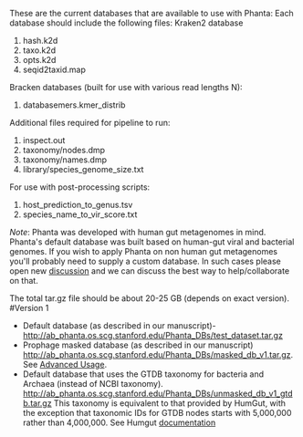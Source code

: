 These are the current databases that are available to use with Phanta:
Each database should include the following files:
Kraken2 database
1. hash.k2d
2. taxo.k2d
3. opts.k2d
4. seqid2taxid.map

Bracken databases (built for use with various read lengths N):
1. database<N>mers.kmer_distrib

Additional files required for pipeline to run:
1. inspect.out
2. taxonomy/nodes.dmp
3. taxonomy/names.dmp
4. library/species_genome_size.txt

For use with post-processing scripts:
1. host_prediction_to_genus.tsv
2. species_name_to_vir_score.txt
 
*Note*: Phanta was developed with human gut metagenomes in mind. Phanta's default database was built based on human-gut viral and bacterial genomes. If you wish to apply Phanta on non human gut metagenomes you'll probably need to supply a custom database. In such cases please open new [discussion](https://github.com/bhattlab/phanta/discussions/categories/phanta-dbs) and we can discuss the best way to help/collaborate on that.

The total tar.gz file should be about 20-25 GB (depends on exact version).
#Version 1
* Default database (as described in our manuscript)- http://ab_phanta.os.scg.stanford.edu/Phanta_DBs/test_dataset.tar.gz
* Prophage masked database (as described in our manuscript) http://ab_phanta.os.scg.stanford.edu/Phanta_DBs/masked_db_v1.tar.gz. See [Advanced Usage](#https://github.com/bhattlab/phanta#advanced-usage).
* Default database that uses the GTDB taxonomy for bacteria and Archaea (instead of NCBI taxonomy). http://ab_phanta.os.scg.stanford.edu/Phanta_DBs/unmasked_db_v1_gtdb.tar.gz This taxonomy is equivalent to that provided by HumGut, with the exception that taxonomic IDs for GTDB nodes starts with 5,000,000 rather than 4,000,000. See Humgut [documentation](#https://arken.nmbu.no/~larssn/humgut/)
